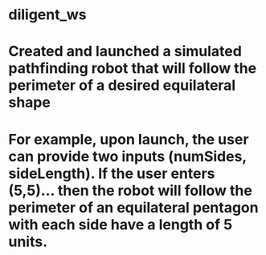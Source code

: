 # diligent_ws
# Created and launched a simulated pathfinding robot that will follow the perimeter of a desired equilateral shape
# For example, upon launch, the user can provide two inputs (numSides, sideLength). If the user enters (5,5)... then the robot will follow the perimeter of an equilateral pentagon with each side have a length of 5 units.
